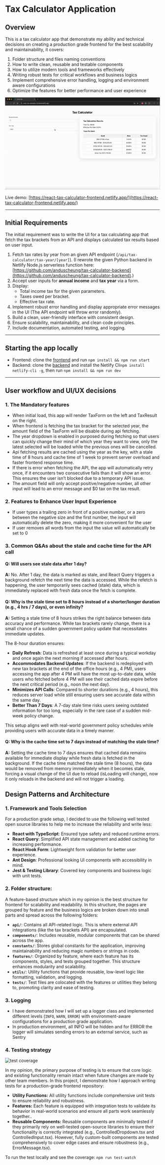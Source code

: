 # Tax Calculator Application

## Overview

This is a tax calculator app that demonstrate my ability and technical decisions on creating a production grade frontend for the best scalability and maintainability, it covers:

1. Folder structure and files naming conventions 
2. How to write clean, reusable and testable components
3. How to utilize modern tools and frameworks effectively
4. Writing robust tests for critical workflows and business logics
5. Implement comprehensive error handling, logging and environment aware configurations
6. Optimize the features for better performance and user experience

![Tax Calculator Demo](https://github.com/anduscheung/my-icon-host/blob/main/tax-calculator-demo.gif)

Live demo: [https://react-tax-calculator-frontend.netlify.app/](https://react-tax-calculator-frontend.netlify.app/)

---

## **Initial Requirements**

The initial requirement was to write the UI for a tax calculating app that fetch the tax brackets from an API and displays calculated tax results based on user input.

1. Fetch tax rates by year from an given API endpoint (`/api/tax-calculator/tax-year/[year]`). (I rewrote the given Python backend in Netlify Node.js serverless function here: [https://github.com/anduscheung/tax-calculator-backend](https://github.com/anduscheung/tax-calculator-backend).)
2. Accept user inputs for **annual income** and **tax year** via a form.
3. Display:
   - Total income tax for the given parameters.
   - Taxes owed per bracket.
   - Effective tax rate.
4. Implement robust error handling and display appropriate error messages in the UI (The API endpoint will throw error randomly).
5. Build a clean, user-friendly interface with consistent design.
6. Ensure scalability, maintainability, and clean code principles.
7. Include documentation, automated testing, and logging.

---

## Starting the app locally

- Frontend: clone the [frontend](https://github.com/anduscheung/react-tax-calculator) and run `npm install && npm run start`
- Backend: clone the [backend](https://github.com/anduscheung/tax-calculator-backend) and install the Netlify Cli`npm install netlify-cli -g`, then run `npm install && npm run dev`

---

## User workflow and UI/UX decisions

### **1. The Mandatory features**

- When initial load, this app will render TaxForm on the left and TaxResult on the right.
- When frontend is fetching the tax bracket for the selected year, the amount field of the TaxForm will be disable during api fetching.
- The year dropdown is enabled in purposed during fetching so that users can quickly change their mind of which year they want to view, only the latest selected will be loaded while the previous ones will be cancelled.
- Api fetching results are cached using the year as the key, with a stale time of 8 hours and cache time of 1 week to prevent server overload and faster frontend response time.
- If there is error when fetching the API, the app will automatically retry once, if it encounters two consecutive fails than it will show an error. This ensures the user isn’t blocked due to a temporary API issue.
- The amount field will only accept positive/negative number, all other input will lead to an error message and $0 tax on the tax result.

### **2. Features to Enhance User Input Experience**

- If user types a trailing zero in front of a positive number, or a zero between the negative size and the first number, the input will automatically delete the zero, making it more convenient for the user
- If user removes all words from the input the value will automatically be set to 0

### **3. Common Q&As about the stale and cache time for the API call**

#### **Q: Will users see stale data after 1 day?**

**A:** No. After 1 day, the data is marked as stale, and React Query triggers a background refetch the next time the data is accessed. While the refetch is happening, the user temporarily sees cached (stale) data, which is immediately replaced with fresh data once the fetch is complete.

#### **Q: Why is the stale time set to 8 hours instead of a shorter/longer duration (e.g., 4 hrs / 7 days), or even infinity?**

**A:** Setting a stale time of 8 hours strikes the right balance between data accuracy and performance. While tax brackets rarely change, there is a small chance of a sudden government policy update that necessitates immediate updates.

The 8-hour duration ensures:

- **Daily Refresh**: Data is refreshed at least once during a typical workday and once again the next morning if accessed after hours.
- **Accommodates Backend Updates**: If the backend is redeployed with new tax brackets at the end of the office hours (e.g., 4 PM), users accessing the app after 4 PM will have the most up-to-date data, while users who fetched before 4 PM will see their cached data expire before the next critical period (e.g., noon the next day).
- **Minimizes API Calls**: Compared to shorter durations (e.g., 4 hours), this reduces server load while still ensuring users see accurate data within the same day.
- **Better Than 7 Days**: A 7-day stale time risks users seeing outdated information for too long, especially in the rare case of a sudden mid-week policy change.

This setup aligns well with real-world government policy schedules while providing users with accurate data in a timely manner.

#### **Q: Why is the cache time set to 7 days instead of matching the stale time?**

**A:** Setting the cache time to 7 days ensures that cached data remains available for immediate display while fresh data is fetched in the background. If the cache time matched the stale time (8 hours), the data would be removed from memory immediately when it becomes stale, forcing a visual change of the UI due to reload (isLoading will change), now it only reloads in the backend and will not trigger a loading.

## Design Patterns and Architecture

### 1. Framework and Tools Selection

For a production grade setup, I decided to use the following well tested open source libraries to help me to increase the reliability and write less:

- **React with TypeScript**: Ensured type safety and reduced runtime errors.
- **React Query**: Simplified API state management and added caching for increasing performance.
- **React Hook Form**: Lightweight form validation for better user experience.
- **Ant Design**: Professional looking UI components with accessibility in mind.
- **Jest & Testing Library**: Covered key components and business logic with unit tests.

### 2. Folder structure:

A feature-based structure which in my opinion is the best structure for frontend for scalability and readability. In this structure, the pages are grouped by feature and the business logics are broken down into small parts and spread across the following folders:

- **`api/`**: Contains all API-related logic. This is where external API integrations (like the tax brackets API) are encapsulated.
- **`components/`**: Includes reusable, modular components that can be shared across the app.
- **`constants/`**: Stores global constants for the application, improving maintainability and reducing magic numbers or strings in code.
- **`features/`**: Organized by feature, where each feature has its components, styles, and tests grouped together. This structure enhances modularity and scalability.
- **`utils/`**: Utility functions that provide reusable, low-level logic like formatting, validation, and logging.
- **`tests/`**: Test files are colocated with the features or utilities they belong to, promoting clarity and ease of testing.

### 3. Logging

- I have demonstrated how I will set up a logger class and implemented different levels (`INFO`, `WARN`, `ERROR`) with environment-aware configurations for a production grade application.
- In production environment, all INFO will be hidden and for ERROR the logger will simulates sending errors to an external service, such as Sentry

### 4. Testing strategy

![test coverage](tax-calculator-test-coverage.png)

In my opinion, the primary purpose of testing is to ensure that core logic and existing functionality remain intact when future changes are made by other team members. In this project, I demonstrate how I approach writing tests for a production-grade frontend repository:

- **Utility Functions:** All utility functions include comprehensive unit tests to ensure reliability and robustness.
- **Features:** Each feature is equipped with integration tests to validate its behavior in real-world scenarios and ensure all parts work seamlessly together..
- **Reusable Components:** Reusable components are minimally tested if they primarily rely on well-tested open-source libraries to ensure their functionality is correctly integrated (e.g., ControlledDropdown.tsx and ControlledInput.tsx). However, fully custom-built components are tested comprehensively to cover edge cases and ensure robustness (e.g., ErrorMessage.tsx).

To run the test locally and see the coverage: `npm run test-watch`
